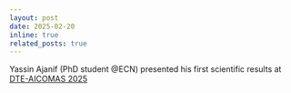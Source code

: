 ```yaml
---
layout: post
date: 2025-02-20
inline: true
related_posts: true
---
```


Yassin Ajanif (PhD student @ECN) presented his first scientific results at [DTE-AICOMAS 2025](https://dte_aicomas_2025.iacm.info/)